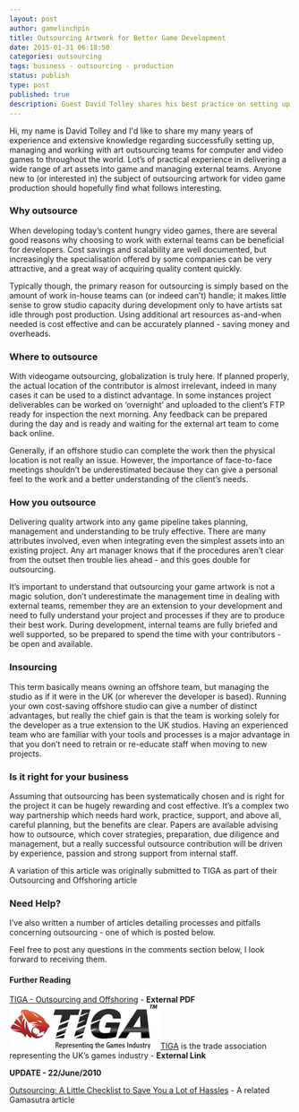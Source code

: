 ```yaml
---
layout: post
author: gamelinchpin
title: Outsourcing Artwork for Better Game Development
date: 2015-01-31 06:18:50
categories: outsourcing
tags: business - outsourcing - production
status: publish
type: post
published: true
description: Guest David Tolley shares his best practice on setting up an outsource operation to maximise your game production.
---
```

Hi, my name is David Tolley and I'd like to share my many years of
experience and extensive knowledge regarding successfully setting up,
managing and working with art outsourcing teams for computer and video
games to throughout the world. Lot’s of practical experience in
delivering a wide range of art assets into game and managing external
teams. Anyone new to (or interested in) the subject of outsourcing
artwork for video game production should hopefully find what follows
interesting.

### Why outsource

When developing today’s content hungry video games, there are several
good reasons why choosing to work with external teams can be beneficial
for developers. Cost savings and scalability are well documented, but
increasingly the specialisation offered by some companies can be very
attractive, and a great way of acquiring quality content quickly.

Typically though, the primary reason for outsourcing is simply based on
the amount of work in-house teams can (or indeed can’t) handle; it makes
little sense to grow studio capacity during development only to have
artists sat idle through post production. Using additional art resources
as-and-when needed is cost effective and can be accurately planned -
saving money and overheads.

### Where to outsource

With videogame outsourcing, globalization is truly here. If planned
properly, the actual location of the contributor is almost irrelevant,
indeed in many cases it can be used to a distinct advantage. In some
instances project deliverables can be worked on ‘overnight’ and uploaded
to the client’s FTP ready for inspection the next morning. Any feedback
can be prepared during the day and is ready and waiting for the external
art team to come back online.

Generally, if an offshore studio can complete the work then the physical
location is not really an issue. However, the importance of face-to-face
meetings shouldn’t be underestimated because they can give a personal
feel to the work and a better understanding of the client’s needs.

### How you outsource

Delivering quality artwork into any game pipeline takes planning,
management and understanding to be truly effective. There are many
attributes involved, even when integrating even the simplest assets into
an existing project. Any art manager knows that if the procedures aren’t
clear from the outset then trouble lies ahead - and this goes double for
outsourcing.

It’s important to understand that outsourcing your game artwork is not a
magic solution, don’t underestimate the management time in dealing with
external teams, remember they are an extension to your development and
need to fully understand your project and processes if they are to
produce their best work. During development, internal teams are fully
briefed and well supported, so be prepared to spend the time with your
contributors - be open and available.

### Insourcing

This term basically means owning an offshore team, but managing the
studio as if it were in the UK (or wherever the developer is based).
Running your own cost-saving offshore studio can give a number of
distinct advantages, but really the chief gain is that the team is
working solely for the developer as a true extension to the UK studios.
Having an experienced team who are familiar with your tools and
processes is a major advantage in that you don’t need to retrain or
re-educate staff when moving to new projects.

### Is it right for your business

Assuming that outsourcing has been systematically chosen and is right
for the project it can be hugely rewarding and cost effective. It’s a
complex two way partnership which needs hard work, practice, support,
and above all, careful planning, but the benefits are clear. Papers are
available advising how to outsource, which cover strategies,
preparation, due diligence and management, but a really successful
outsource contribution will be driven by experience, passion and strong
support from internal staff.

A variation of this article was originally submitted to TIGA as part of
their Outsourcing and Offshoring article

### Need Help?

I’ve also written a number of articles detailing processes and pitfalls
concerning outsourcing - one of which is posted below.

Feel free to post any questions in the comments section below, I look
forward to receiving them.

#### Further Reading

[TIGA - Outsourcing and
Offshoring](http://www.tiga.org/Documents/Download05_FINAL.PDF) -
**External PDF**
 [![](assets/TIGA.gif)TIGA](http://tiga.org/) is the trade association representing the UK’s games industry - **External Link**

**UPDATE - 22/June/2010**

[Outsourcing: A Little Checklist to Save You a Lot of
Hassles](http://www.gamasutra.com/view/feature/5872/outsourcing_a_little_checklist_to_.php) - A related Gamasutra article
